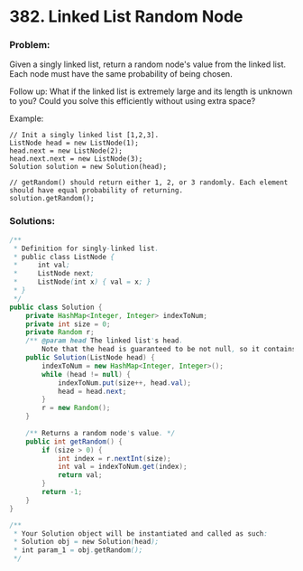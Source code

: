 # 382. Linked List Random Node

### Problem:

Given a singly linked list, return a random node's value from the linked list. Each node must have the same probability of being chosen.

Follow up:
What if the linked list is extremely large and its length is unknown to you? Could you solve this efficiently without using extra space?

Example:

```
// Init a singly linked list [1,2,3].
ListNode head = new ListNode(1);
head.next = new ListNode(2);
head.next.next = new ListNode(3);
Solution solution = new Solution(head);

// getRandom() should return either 1, 2, or 3 randomly. Each element should have equal probability of returning.
solution.getRandom();
```

### Solutions:

```java
/**
 * Definition for singly-linked list.
 * public class ListNode {
 *     int val;
 *     ListNode next;
 *     ListNode(int x) { val = x; }
 * }
 */
public class Solution {
    private HashMap<Integer, Integer> indexToNum;
    private int size = 0;
    private Random r;
    /** @param head The linked list's head.
        Note that the head is guaranteed to be not null, so it contains at least one node. */
    public Solution(ListNode head) {
        indexToNum = new HashMap<Integer, Integer>();
        while (head != null) {
            indexToNum.put(size++, head.val);
            head = head.next;
        }
        r = new Random();
    }
    
    /** Returns a random node's value. */
    public int getRandom() {
        if (size > 0) {
            int index = r.nextInt(size);
            int val = indexToNum.get(index);
            return val;
        }
        return -1;
    }
}

/**
 * Your Solution object will be instantiated and called as such:
 * Solution obj = new Solution(head);
 * int param_1 = obj.getRandom();
 */
```